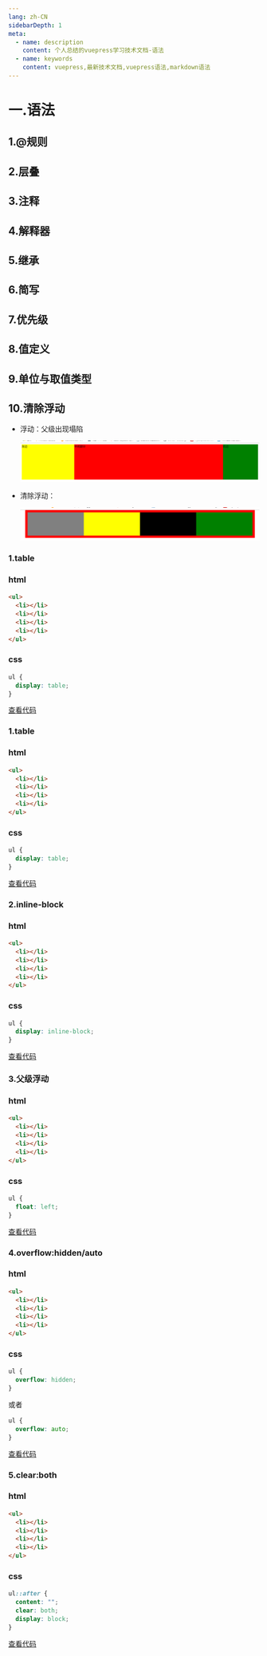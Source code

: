 ```yaml
---
lang: zh-CN
sidebarDepth: 1
meta:
  - name: description
    content: 个人总结的vuepress学习技术文档-语法
  - name: keywords
    content: vuepress,最新技术文档,vuepress语法,markdown语法
---
```


# 一.语法

## 1.@规则

## 2.层叠

## 3.注释

## 4.解释器

## 5.继承

## 6.简写

## 7.优先级

## 8.值定义

## 9.单位与取值类型

## 10.清除浮动

- 浮动：父级出现塌陷

  ![image](./1.png)

- 清除浮动：

  ![image](./2.png)

### 1.table

### html

```html
<ul>
  <li></li>
  <li></li>
  <li></li>
  <li></li>
</ul>
```

### css

```css
ul {
  display: table;
}
```

[查看代码](`./table.html`)

### 1.table

### html

```html
<ul>
  <li></li>
  <li></li>
  <li></li>
  <li></li>
</ul>
```

### css

```css
ul {
  display: table;
}
```

[查看代码](`./table.html`)

### 2.inline-block

### html

```html
<ul>
  <li></li>
  <li></li>
  <li></li>
  <li></li>
</ul>
```

### css

```css
ul {
  display: inline-block;
}
```

[查看代码](`./inline-block.html`)

### 3.父级浮动

### html

```html
<ul>
  <li></li>
  <li></li>
  <li></li>
  <li></li>
</ul>
```

### css

```css
ul {
  float: left;
}
```

[查看代码](`./父级浮动.html`)

### 4.overflow:hidden/auto

### html

```html
<ul>
  <li></li>
  <li></li>
  <li></li>
  <li></li>
</ul>
```

### css

```css
ul {
  overflow: hidden;
}
```

或者

```css
ul {
  overflow: auto;
}
```

[查看代码](`./overflow.html`)

### 5.clear:both

### html

```html
<ul>
  <li></li>
  <li></li>
  <li></li>
  <li></li>
</ul>
```

### css

```css
ul::after {
  content: "";
  clear: both;
  display: block;
}
```

[查看代码](`./clear.html`)

